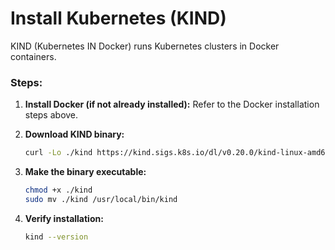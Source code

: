 # Install Kubernetes (KIND)

KIND (Kubernetes IN Docker) runs Kubernetes clusters in Docker containers.

### Steps:

1. **Install Docker (if not already installed):** Refer to the Docker installation steps above.
    
2. **Download KIND binary:**
    
    ```bash
    curl -Lo ./kind https://kind.sigs.k8s.io/dl/v0.20.0/kind-linux-amd64
    ```
    
3. **Make the binary executable:**
    
    ```bash
    chmod +x ./kind
    sudo mv ./kind /usr/local/bin/kind
    ```
    
4. **Verify installation:**
    
    ```bash
    kind --version
    ```
    

